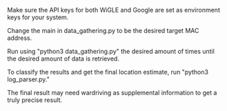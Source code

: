 Make sure the API keys for both WiGLE and Google are set as environment keys for your system.

Change the main in data_gathering.py to be the desired target MAC address.

Run using "python3 data_gathering.py" the desired amount of times until the desired amount of data is retrieved.

To classify the results and get the final location estimate, run "python3 log_parser.py."

The final result may need wardriving as supplemental information to get a truly precise result.
